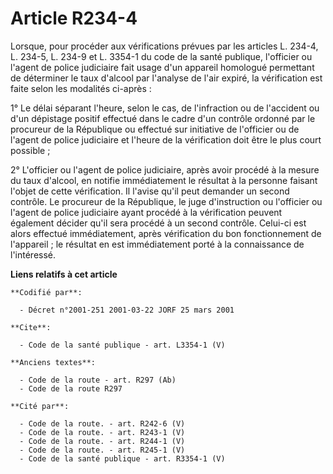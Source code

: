 # Article R234-4

Lorsque, pour procéder aux vérifications prévues par les articles L. 234-4, L. 234-5, L. 234-9 et L. 3354-1 du code de la
santé publique, l'officier ou l'agent de police judiciaire fait usage d'un appareil homologué permettant de déterminer le
taux d'alcool par l'analyse de l'air expiré, la vérification est faite selon les modalités ci-après : 

1° Le délai séparant l'heure, selon le cas, de l'infraction ou de l'accident ou d'un dépistage positif effectué dans le cadre
d'un contrôle ordonné par le procureur de la République ou effectué sur initiative de l'officier ou de l'agent de police
judiciaire et l'heure de la vérification doit être le plus court possible ; 

2° L'officier ou l'agent de police judiciaire, après avoir procédé à la mesure du taux d'alcool, en notifie immédiatement le
résultat à la personne faisant l'objet de cette vérification. Il l'avise qu'il peut demander un second contrôle. Le procureur
de la République, le juge d'instruction ou l'officier ou l'agent de police judiciaire ayant procédé à la vérification peuvent
également décider qu'il sera procédé à un second contrôle. Celui-ci est alors effectué immédiatement, après vérification du
bon fonctionnement de l'appareil ; le résultat en est immédiatement porté à la connaissance de l'intéressé.

**Liens relatifs à cet article**

	**Codifié par**:

	  - Décret n°2001-251 2001-03-22 JORF 25 mars 2001

	**Cite**:

	  - Code de la santé publique - art. L3354-1 (V)

	**Anciens textes**:

	  - Code de la route - art. R297 (Ab)
	  - Code de la route R297

	**Cité par**:

	  - Code de la route. - art. R242-6 (V)
	  - Code de la route. - art. R243-1 (V)
	  - Code de la route. - art. R244-1 (V)
	  - Code de la route. - art. R245-1 (V)
	  - Code de la santé publique - art. R3354-1 (V)
